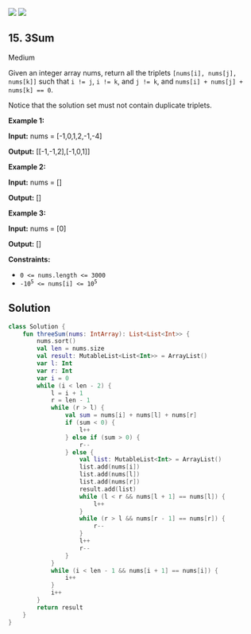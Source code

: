 [![](https://img.shields.io/github/stars/javadev/LeetCode-in-Kotlin?label=Stars&style=flat-square)](https://github.com/javadev/LeetCode-in-Kotlin)
[![](https://img.shields.io/github/forks/javadev/LeetCode-in-Kotlin?label=Fork%20me%20on%20GitHub%20&style=flat-square)](https://github.com/javadev/LeetCode-in-Kotlin/fork)

## 15\. 3Sum

Medium

Given an integer array nums, return all the triplets `[nums[i], nums[j], nums[k]]` such that `i != j`, `i != k`, and `j != k`, and `nums[i] + nums[j] + nums[k] == 0`.

Notice that the solution set must not contain duplicate triplets.

**Example 1:**

**Input:** nums = [-1,0,1,2,-1,-4]

**Output:** [[-1,-1,2],[-1,0,1]] 

**Example 2:**

**Input:** nums = []

**Output:** [] 

**Example 3:**

**Input:** nums = [0]

**Output:** [] 

**Constraints:**

*   `0 <= nums.length <= 3000`
*   <code>-10<sup>5</sup> <= nums[i] <= 10<sup>5</sup></code>

## Solution

```kotlin
class Solution {
    fun threeSum(nums: IntArray): List<List<Int>> {
        nums.sort()
        val len = nums.size
        val result: MutableList<List<Int>> = ArrayList()
        var l: Int
        var r: Int
        var i = 0
        while (i < len - 2) {
            l = i + 1
            r = len - 1
            while (r > l) {
                val sum = nums[i] + nums[l] + nums[r]
                if (sum < 0) {
                    l++
                } else if (sum > 0) {
                    r--
                } else {
                    val list: MutableList<Int> = ArrayList()
                    list.add(nums[i])
                    list.add(nums[l])
                    list.add(nums[r])
                    result.add(list)
                    while (l < r && nums[l + 1] == nums[l]) {
                        l++
                    }
                    while (r > l && nums[r - 1] == nums[r]) {
                        r--
                    }
                    l++
                    r--
                }
            }
            while (i < len - 1 && nums[i + 1] == nums[i]) {
                i++
            }
            i++
        }
        return result
    }
}
```